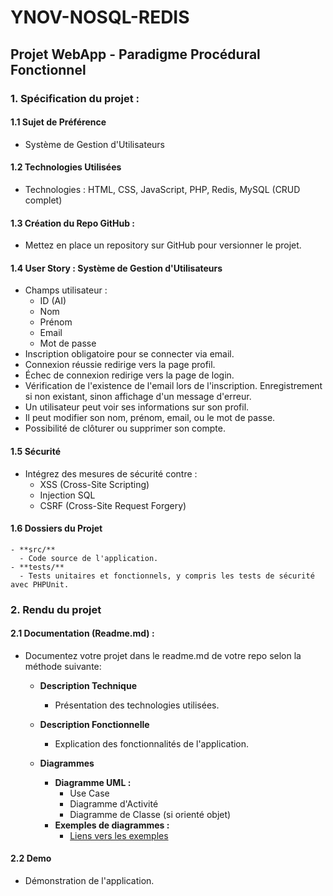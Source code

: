 # YNOV-NOSQL-REDIS

## Projet WebApp - Paradigme Procédural Fonctionnel

### 1. Spécification du projet :

#### 1.1 Sujet de Préférence
   - Système de Gestion d'Utilisateurs

#### 1.2 Technologies Utilisées
   - Technologies : HTML, CSS, JavaScript, PHP, Redis, MySQL (CRUD complet)

#### 1.3 Création du Repo GitHub :
   - Mettez en place un repository sur GitHub pour versionner le projet.

#### 1.4 User Story : Système de Gestion d'Utilisateurs
   - Champs utilisateur :
      - ID (AI)
      - Nom
      - Prénom
      - Email
      - Mot de passe
   - Inscription obligatoire pour se connecter via email.
   - Connexion réussie redirige vers la page profil.
   - Échec de connexion redirige vers la page de login.
   - Vérification de l'existence de l'email lors de l'inscription. Enregistrement si non existant, sinon affichage d'un message d'erreur.
   - Un utilisateur peut voir ses informations sur son profil.
   - Il peut modifier son nom, prénom, email, ou le mot de passe.
   - Possibilité de clôturer ou supprimer son compte.

#### 1.5 Sécurité
   - Intégrez des mesures de sécurité contre :
      - XSS (Cross-Site Scripting)
      - Injection SQL
      - CSRF (Cross-Site Request Forgery)

#### 1.6 Dossiers du Projet
    - **src/**
      - Code source de l'application.
    - **tests/**
      - Tests unitaires et fonctionnels, y compris les tests de sécurité avec PHPUnit.

### 2. Rendu du projet

#### 2.1 Documentation (Readme.md) :
   - Documentez votre projet dans le readme.md de votre repo selon la méthode suivante:

      - **Description Technique**
         - Présentation des technologies utilisées.

      - **Description Fonctionnelle**
         - Explication des fonctionnalités de l'application.

      - **Diagrammes**
         - **Diagramme UML :**
            - Use Case
            - Diagramme d'Activité
            - Diagramme de Classe (si orienté objet)
         - **Exemples de diagrammes :**
            - [Liens vers les exemples](https://github.com/yugmerabtene/ESIEA-FISE-WEB-2024/blob/main/Module-04/TP-01.md)

#### 2.2 Demo
   - Démonstration de l'application.
